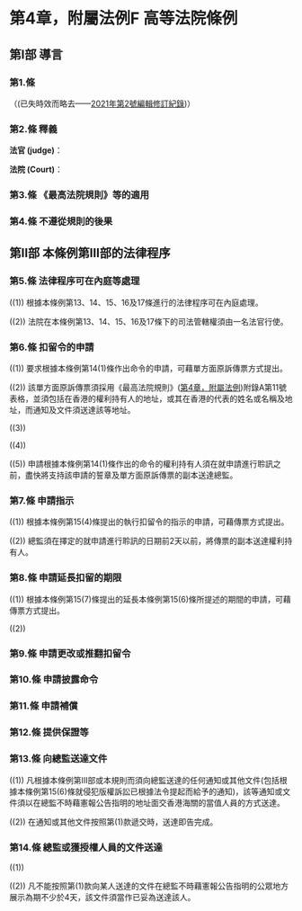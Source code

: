 # 第4章，附屬法例F 高等法院條例

## 第I部 導言

### 第1.條

（(已失時效而略去——[2021年第2號編輯修訂紀錄](hk/2021/er2))）

### 第2.條 釋義

**法官 (judge)**：

**法院 (Court)**：

### 第3.條 《最高法院規則》等的適用

### 第4.條 不遵從規則的後果

## 第II部 本條例第III部的法律程序

### 第5.條 法律程序可在內庭等處理

((1)) 根據本條例第13、14、15、16及17條進行的法律程序可在內庭處理。

((2)) 法院在本條例第13、14、15、16及17條下的司法管轄權須由一名法官行使。

### 第6.條 扣留令的申請

((1)) 要求根據本條例第14(1)條作出命令的申請，可藉單方面原訴傳票方式提出。

((2)) 該單方面原訴傳票須採用《最高法院規則》([第4章，附屬法例](/hk/cap4A))附錄A第11號表格，並須包括在香港的權利持有人的地址，或其在香港的代表的姓名或名稱及地址，而通知及文件須送達該等地址。

((3)) 

((4)) 

((5)) 申請根據本條例第14(1)條作出的命令的權利持有人須在就申請進行聆訊之前，盡快將支持該申請的誓章及單方面原訴傳票的副本送達總監。

### 第7.條 申請指示

((1)) 根據本條例第15(4)條提出的執行扣留令的指示的申請，可藉傳票方式提出。

((2)) 總監須在擇定的就申請進行聆訊的日期前2天以前，將傳票的副本送達權利持有人。

### 第8.條 申請延長扣留的期限

((1)) 根據本條例第15(7)條提出的延長本條例第15(6)條所提述的期間的申請，可藉傳票方式提出。

((2)) 

### 第9.條 申請更改或推翻扣留令

### 第10.條 申請披露命令

### 第11.條 申請補償

### 第12.條 提供保證等

### 第13.條 向總監送達文件

((1)) 凡根據本條例第III部或本規則而須向總監送達的任何通知或其他文件(包括根據本條例第15(6)條就侵犯版權訴訟已根據法令提起而給予的通知)，該等通知或文件須以在總監不時藉憲報公告指明的地址面交香港海關的當值人員的方式送達。

((2)) 在通知或其他文件按照第(1)款遞交時，送達即告完成。

### 第14.條 總監或獲授權人員的文件送達

((1)) 

((2)) 凡不能按照第(1)款向某人送達的文件在總監不時藉憲報公告指明的公眾地方展示為期不少於4天，該文件須當作已妥為送達該人。

